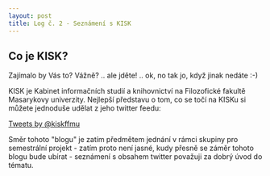 ```yaml
---
layout: post
title: Log č. 2 - Seznámení s KISK
---
```


## Co je KISK?
Zajímalo by Vás to? Vážně? .. ale jděte! .. ok, no tak jo, když jinak nedáte :-)

KISK je Kabinet informačních studií a knihovnictví na Filozofické fakultě Masarykovy univerzity. Nejlepší představu o tom, co se točí na KISKu si můžete jednoduše udělat z jeho twitter feedu:

<a class="twitter-timeline" href="https://twitter.com/kiskffmu" data-widget-id="719968570822758400">Tweets by @kiskffmu</a>
<script>!function(d,s,id){var js,fjs=d.getElementsByTagName(s)[0],p=/^http:/.test(d.location)?'http':'https';if(!d.getElementById(id)){js=d.createElement(s);js.id=id;js.src=p+"://platform.twitter.com/widgets.js";fjs.parentNode.insertBefore(js,fjs);}}(document,"script","twitter-wjs");</script>

Směr tohoto "blogu" je zatím předmětem jednání v rámci skupiny pro semestrální projekt - zatím proto není jasné, kudy přesně se záměr tohoto blogu bude ubírat - seznámení s obsahem twitter považuji za dobrý úvod do tématu.
